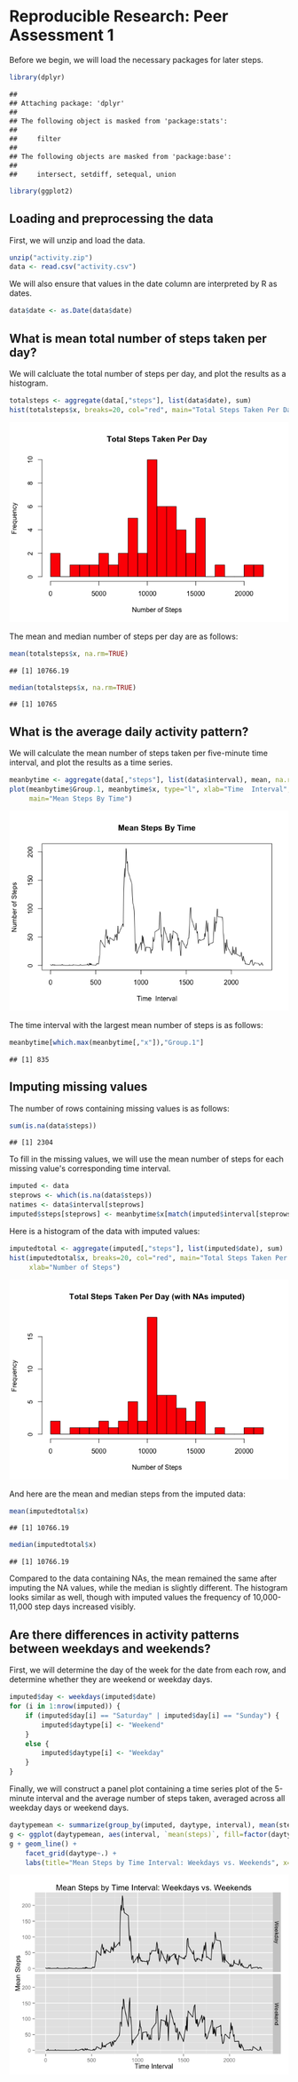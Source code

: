 # Reproducible Research: Peer Assessment 1
Before we begin, we will load the necessary packages for later steps.

```r
library(dplyr)
```

```
## 
## Attaching package: 'dplyr'
## 
## The following object is masked from 'package:stats':
## 
##     filter
## 
## The following objects are masked from 'package:base':
## 
##     intersect, setdiff, setequal, union
```

```r
library(ggplot2)
```
## Loading and preprocessing the data
First, we will unzip and load the data.

```r
unzip("activity.zip")
data <- read.csv("activity.csv")
```

We will also ensure that values in the date column are interpreted by R as dates.

```r
data$date <- as.Date(data$date)
```

## What is mean total number of steps taken per day?
We will calcluate the total number of steps per day, and plot the results as a histogram.

```r
totalsteps <- aggregate(data[,"steps"], list(data$date), sum)
hist(totalsteps$x, breaks=20, col="red", main="Total Steps Taken Per Day", xlab="Number of Steps")
```

![](PA1_template_files/figure-html/unnamed-chunk-4-1.png) 

The mean and median number of steps per day are as follows:

```r
mean(totalsteps$x, na.rm=TRUE)
```

```
## [1] 10766.19
```

```r
median(totalsteps$x, na.rm=TRUE)
```

```
## [1] 10765
```

## What is the average daily activity pattern?
We will calculate the mean number of steps taken per five-minute time interval, and plot the results as a time series.

```r
meanbytime <- aggregate(data[,"steps"], list(data$interval), mean, na.rm=TRUE)
plot(meanbytime$Group.1, meanbytime$x, type="l", xlab="Time  Interval", ylab="Number of Steps", 
     main="Mean Steps By Time")
```

![](PA1_template_files/figure-html/unnamed-chunk-6-1.png) 

The time interval with the largest mean number of steps is as follows:

```r
meanbytime[which.max(meanbytime[,"x"]),"Group.1"]
```

```
## [1] 835
```

## Imputing missing values
The number of rows containing missing values is as follows:

```r
sum(is.na(data$steps))
```

```
## [1] 2304
```

To fill in the missing values, we will use the mean number of steps for each missing value's corresponding time interval.

```r
imputed <- data
steprows <- which(is.na(data$steps))
natimes <- data$interval[steprows]
imputed$steps[steprows] <- meanbytime$x[match(imputed$interval[steprows], meanbytime$Group.1)]
```

Here is a histogram of the data with imputed values:

```r
imputedtotal <- aggregate(imputed[,"steps"], list(imputed$date), sum)
hist(imputedtotal$x, breaks=20, col="red", main="Total Steps Taken Per Day (with NAs imputed)", 
     xlab="Number of Steps")
```

![](PA1_template_files/figure-html/unnamed-chunk-10-1.png) 

And here are the mean and median steps from the imputed data:

```r
mean(imputedtotal$x)
```

```
## [1] 10766.19
```

```r
median(imputedtotal$x)
```

```
## [1] 10766.19
```

Compared to the data containing NAs, the mean remained the same after imputing the NA values, while the median is slightly different. The histogram looks similar as well, though with imputed values the frequency of 10,000-11,000 step days increased visibly.

## Are there differences in activity patterns between weekdays and weekends?

First, we will determine the day of the week for the date from each row, and determine whether they are weekend or weekday days.

```r
imputed$day <- weekdays(imputed$date)
for (i in 1:nrow(imputed)) {
    if (imputed$day[i] == "Saturday" | imputed$day[i] == "Sunday") {
        imputed$daytype[i] <- "Weekend"
    }
    else {
        imputed$daytype[i] <- "Weekday"
    }
}
```

Finally, we will construct a panel plot containing a time series plot of the 5-minute interval and the average number of steps taken, averaged across all weekday days or weekend days.

```r
daytypemean <- summarize(group_by(imputed, daytype, interval), mean(steps))
g <- ggplot(daytypemean, aes(interval, `mean(steps)`, fill=factor(daytype)))
g + geom_line() +
    facet_grid(daytype~.) +
    labs(title="Mean Steps by Time Interval: Weekdays vs. Weekends", x="Time Interval", y="Mean Steps")
```

![](PA1_template_files/figure-html/unnamed-chunk-13-1.png) 
